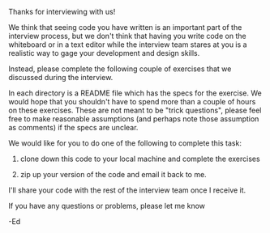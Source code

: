 Thanks for interviewing with us!

We think that seeing code you have written is an important part of the 
interview process, but we don't think that having you write code on the 
whiteboard or in a text editor while the interview team stares at you is
a realistic way to gage your development and design skills.

Instead, please complete the following couple of exercises that we 
discussed during the interview.

In each directory is a README file which has the specs for the exercise.
We would hope that you shouldn't have to spend more than a couple of hours
on these exercises.  These are not meant to be "trick questions", please
feel free to make reasonable assumptions (and perhaps note those assumption
as comments) if the specs are unclear.

We would like for you to do one of the following to complete this task:

1. clone down this code to your local machine and complete the exercises

2. zip up your version of the code and email it back to me.

I'll share your code with the rest of the interview team once I receive it.

If you have any questions or problems, please let me know

-Ed